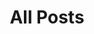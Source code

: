 ---
layout: post-index
title: All Posts
excerpt: "A List of Posts"
image:
  feature: art/feature/tunnel-to-cursor.jpg
---